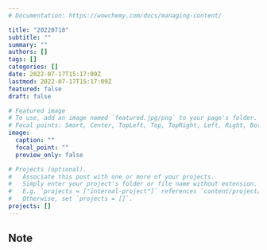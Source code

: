 ```yaml
---
# Documentation: https://wowchemy.com/docs/managing-content/

title: "20220718"
subtitle: ""
summary: ""
authors: []
tags: []
categories: []
date: 2022-07-17T15:17:09Z
lastmod: 2022-07-17T15:17:09Z
featured: false
draft: false

# Featured image
# To use, add an image named `featured.jpg/png` to your page's folder.
# Focal points: Smart, Center, TopLeft, Top, TopRight, Left, Right, BottomLeft, Bottom, BottomRight.
image:
  caption: ""
  focal_point: ""
  preview_only: false

# Projects (optional).
#   Associate this post with one or more of your projects.
#   Simply enter your project's folder or file name without extension.
#   E.g. `projects = ["internal-project"]` references `content/project/deep-learning/index.md`.
#   Otherwise, set `projects = []`.
projects: []
---
```


## Note

